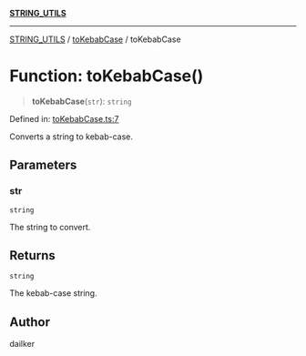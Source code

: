 [**STRING_UTILS**](../../README.md)

***

[STRING_UTILS](../../README.md) / [toKebabCase](../README.md) / toKebabCase

# Function: toKebabCase()

> **toKebabCase**(`str`): `string`

Defined in: [toKebabCase.ts:7](https://github.com/dailker/everyutil/blob/41b2b91e0d43fdbbea18f7ea0bcf4029dd413f41/src/string/toKebabCase.ts#L7)

Converts a string to kebab-case.

## Parameters

### str

`string`

The string to convert.

## Returns

`string`

The kebab-case string.

## Author

dailker

